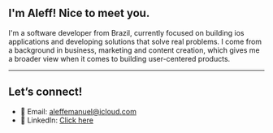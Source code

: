 ## I'm Aleff! Nice to meet you. 

I'm a software developer from Brazil, currently focused on building ios applications and developing solutions that solve real problems. I come from a background in business, marketing and content creation, which gives me a broader view when it comes to building user-centered products.

---
## Let’s connect!

- 📧 Email: aleffemanuel@icloud.com  
- 🔗 LinkedIn: [Click here](https://www.linkedin.com/in/SEU-LINK-AQUI)

